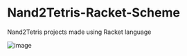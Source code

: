 # Nand2Tetris-Racket-Scheme
Nand2Tetris projects made using Racket language

![image](https://github.com/roeygross/Nand2Tetris-Racket-Scheme/assets/128812767/4f061f84-5f71-445b-b9c5-d9aca88fbf83)
